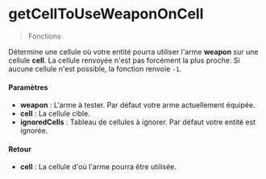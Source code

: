 # getCellToUseWeaponOnCell
> Fonctions

Détermine une cellule où votre entité pourra utiliser l'arme **weapon** sur une cellule **cell**.
La cellule renvoyée n'est pas forcément la plus proche.
Si aucune cellule n'est possible, la fonction renvoie `-1`.

#### Paramètres

- **weapon** : L'arme à tester. Par défaut votre arme actuellement équipée.
- **cell** : La cellule cible.
- **ignoredCells** : Tableau de cellules à ignorer. Par défaut votre entité est ignorée.

#### Retour

- **cell** : La cellule d'où l'arme pourra être utilisée.
